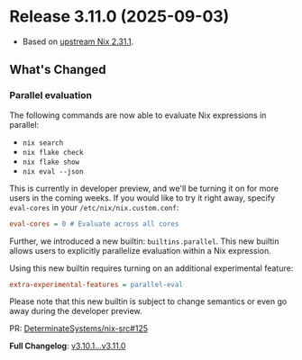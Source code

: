 # Release 3.11.0 (2025-09-03)

- Based on [upstream Nix 2.31.1](../release-notes/rl-2.31.md).

## What's Changed

### Parallel evaluation

The following commands are now able to evaluate Nix expressions in parallel:

- `nix search`
- `nix flake check`
- `nix flake show`
- `nix eval --json`

This is currently in developer preview, and we'll be turning it on for more users in the coming weeks.
If you would like to try it right away, specify `eval-cores` in your `/etc/nix/nix.custom.conf`:

```ini
eval-cores = 0 # Evaluate across all cores
```

Further, we introduced a new builtin: `builtins.parallel`.
This new builtin allows users to explicitly parallelize evaluation within a Nix expression.

Using this new builtin requires turning on an additional experimental feature:

```ini
extra-experimental-features = parallel-eval
```

Please note that this new builtin is subject to change semantics or even go away during the developer preview.

PR: [DeterminateSystems/nix-src#125](https://github.com/DeterminateSystems/nix-src/pull/125)

**Full Changelog**: [v3.10.1...v3.11.0](https://github.com/DeterminateSystems/nix-src/compare/v3.10.1...v3.11.0)
